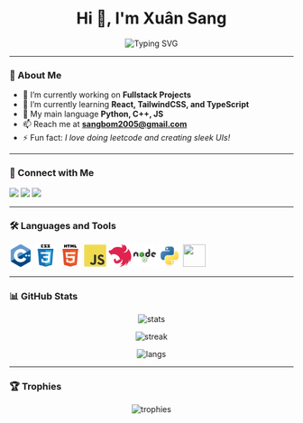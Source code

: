 <h1 align="center">Hi 👋, I'm Xuân Sang</h1>
<p align="center">
  <img
    src="https://readme-typing-svg.demolab.com?font=Fira+Code&duration=4500&pause=1200&center=true&vCenter=true&repeat=true&width=900&height=35&lines=%F0%9F%9A%80+A+passionate+Frontend+Developer+and+studying+at+HCMUT"
    alt="Typing SVG"
  />
</p>

---

### 🌟 About Me
- 🔭 I’m currently working on **Fullstack Projects**  
- 🌱 I’m currently learning **React, TailwindCSS, and TypeScript**  
- 💬 My main language **Python, C++, JS**
- 📫 Reach me at **sangbom2005@gmail.com**  
- ⚡ Fun fact: *I love doing leetcode and creating sleek UIs!*  

---

### 🤝 Connect with Me
<p align="left">
<a href="https://linkedin.com/in/your-link" target="_blank"><img src="https://img.shields.io/badge/-LinkedIn-blue?style=flat&logo=linkedin" /></a>
<a href="https://twitter.com/your-link" target="_blank"><img src="https://img.shields.io/badge/-Twitter-%231DA1F2?style=flat&logo=twitter&logoColor=white" /></a>
<a href="mailto:sangbom2005@gmail.com"><img src="https://img.shields.io/badge/-Gmail-D14836?style=flat&logo=gmail&logoColor=white" /></a>
</p>

---

### 🛠️ Languages and Tools
<p align="left"> 
  <img src="https://raw.githubusercontent.com/devicons/devicon/master/icons/cplusplus/cplusplus-original.svg" width="40" height="40"/> 
  <img src="https://raw.githubusercontent.com/devicons/devicon/master/icons/css3/css3-original-wordmark.svg" width="40" height="40"/> 
  <img src="https://raw.githubusercontent.com/devicons/devicon/master/icons/html5/html5-original-wordmark.svg" width="40" height="40"/> 
  <img src="https://raw.githubusercontent.com/devicons/devicon/master/icons/javascript/javascript-original.svg" width="40" height="40"/> 
  <img src="https://raw.githubusercontent.com/devicons/devicon/master/icons/nestjs/nestjs-plain.svg" width="40" height="40"/> 
  <img src="https://raw.githubusercontent.com/devicons/devicon/master/icons/nodejs/nodejs-original-wordmark.svg" width="40" height="40"/> 
  <img src="https://raw.githubusercontent.com/devicons/devicon/master/icons/python/python-original.svg" width="40" height="40"/> 
  <img src="https://www.vectorlogo.zone/logos/tailwindcss/tailwindcss-icon.svg" width="40" height="40"/> 
</p>

---

### 📊 GitHub Stats
<p align="center">
  <img src="https://github-readme-stats.vercel.app/api?username=xuansang2005&show_icons=true&theme=tokyonight" alt="stats" />
</p>

<p align="center">
  <img src="https://github-readme-streak-stats.herokuapp.com/?user=xuansang2005&theme=tokyonight" alt="streak" />
</p>

<p align="center">
  <img src="https://github-readme-stats.vercel.app/api/top-langs?username=xuansang2005&show_icons=true&locale=en&layout=compact&theme=tokyonight" alt="langs" />
</p>

---

### 🏆 Trophies
<p align="center">
  <img src="https://github-profile-trophy.vercel.app/?username=xuansang2005&theme=tokyonight&row=1&column=6" alt="trophies" />
</p>
